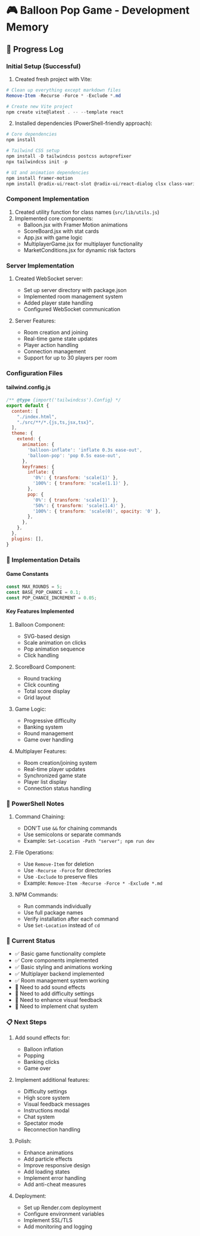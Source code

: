 # 🎮 Balloon Pop Game - Development Memory

## 📝 Progress Log

### Initial Setup (Successful)
1. Created fresh project with Vite:
```powershell
# Clean up everything except markdown files
Remove-Item -Recurse -Force * -Exclude *.md

# Create new Vite project
npm create vite@latest . -- --template react
```

2. Installed dependencies (PowerShell-friendly approach):
```powershell
# Core dependencies
npm install

# Tailwind CSS setup
npm install -D tailwindcss postcss autoprefixer
npx tailwindcss init -p

# UI and animation dependencies
npm install framer-motion
npm install @radix-ui/react-slot @radix-ui/react-dialog clsx class-variance-authority lucide-react tailwind-merge
```

### Component Implementation
1. Created utility function for class names (`src/lib/utils.js`)
2. Implemented core components:
   - Balloon.jsx with Framer Motion animations
   - ScoreBoard.jsx with stat cards
   - App.jsx with game logic
   - MultiplayerGame.jsx for multiplayer functionality
   - MarketConditions.jsx for dynamic risk factors

### Server Implementation
1. Created WebSocket server:
   - Set up server directory with package.json
   - Implemented room management system
   - Added player state handling
   - Configured WebSocket communication

2. Server Features:
   - Room creation and joining
   - Real-time game state updates
   - Player action handling
   - Connection management
   - Support for up to 30 players per room

### Configuration Files

#### tailwind.config.js
```javascript
/** @type {import('tailwindcss').Config} */
export default {
  content: [
    "./index.html",
    "./src/**/*.{js,ts,jsx,tsx}",
  ],
  theme: {
    extend: {
      animation: {
        'balloon-inflate': 'inflate 0.3s ease-out',
        'balloon-pop': 'pop 0.5s ease-out',
      },
      keyframes: {
        inflate: {
          '0%': { transform: 'scale(1)' },
          '100%': { transform: 'scale(1.1)' },
        },
        pop: {
          '0%': { transform: 'scale(1)' },
          '50%': { transform: 'scale(1.4)' },
          '100%': { transform: 'scale(0)', opacity: '0' },
        },
      },
    },
  },
  plugins: [],
}
```

### 🎯 Implementation Details

#### Game Constants
```javascript
const MAX_ROUNDS = 5;
const BASE_POP_CHANCE = 0.1;
const POP_CHANCE_INCREMENT = 0.05;
```

#### Key Features Implemented
1. Balloon Component:
   - SVG-based design
   - Scale animation on clicks
   - Pop animation sequence
   - Click handling

2. ScoreBoard Component:
   - Round tracking
   - Click counting
   - Total score display
   - Grid layout

3. Game Logic:
   - Progressive difficulty
   - Banking system
   - Round management
   - Game over handling

4. Multiplayer Features:
   - Room creation/joining system
   - Real-time player updates
   - Synchronized game state
   - Player list display
   - Connection status handling

### 🐚 PowerShell Notes
1. Command Chaining:
   - DON'T use `&&` for chaining commands
   - Use semicolons or separate commands
   - Example: `Set-Location -Path "server"; npm run dev`

2. File Operations:
   - Use `Remove-Item` for deletion
   - Use `-Recurse -Force` for directories
   - Use `-Exclude` to preserve files
   - Example: `Remove-Item -Recurse -Force * -Exclude *.md`

3. NPM Commands:
   - Run commands individually
   - Use full package names
   - Verify installation after each command
   - Use `Set-Location` instead of `cd`

### 🔄 Current Status
- ✅ Basic game functionality complete
- ✅ Core components implemented
- ✅ Basic styling and animations working
- ✅ Multiplayer backend implemented
- ✅ Room management system working
- 🚧 Need to add sound effects
- 🚧 Need to add difficulty settings
- 🚧 Need to enhance visual feedback
- 🚧 Need to implement chat system

### 📋 Next Steps
1. Add sound effects for:
   - Balloon inflation
   - Popping
   - Banking clicks
   - Game over

2. Implement additional features:
   - Difficulty settings
   - High score system
   - Visual feedback messages
   - Instructions modal
   - Chat system
   - Spectator mode
   - Reconnection handling

3. Polish:
   - Enhance animations
   - Add particle effects
   - Improve responsive design
   - Add loading states
   - Implement error handling
   - Add anti-cheat measures

4. Deployment:
   - Set up Render.com deployment
   - Configure environment variables
   - Implement SSL/TLS
   - Add monitoring and logging 